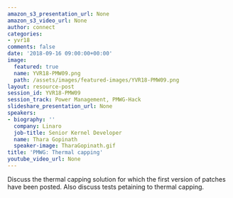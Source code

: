 ```yaml
---
amazon_s3_presentation_url: None
amazon_s3_video_url: None
author: connect
categories:
- yvr18
comments: false
date: '2018-09-16 09:00:00+00:00'
image:
  featured: true
  name: YVR18-PMW09.png
  path: /assets/images/featured-images/YVR18-PMW09.png
layout: resource-post
session_id: YVR18-PMW09
session_track: Power Management, PMWG-Hack
slideshare_presentation_url: None
speakers:
- biography: ''
  company: Linaro
  job-title: Senior Kernel Developer
  name: Thara Gopinath
  speaker-image: TharaGopinath.gif
title: 'PMWG: Thermal capping'
youtube_video_url: None
---
```


Discuss the thermal capping solution for which the first version of patches have been posted. Also discuss tests petaining to thermal capping.